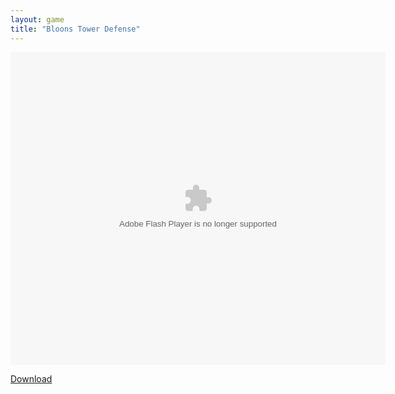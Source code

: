 ```yaml
---
layout: game
title: "Bloons Tower Defense"
---
```


<object width="100" height="100">
    <embed src="bloonstd_moved.swf" flashvars="" base="" quality="high" allowscriptaccess="always" allowfullscreen="true" bgcolor="" wmode="window" width="600" height="500" type="application/x-shockwave-flash" pluginspage="http://www.macromedia.com/go/getflashplayer">
</object>

<br>

<a href="bloonstd_moved.swf" download class="btn btn-secondary">Download</a>